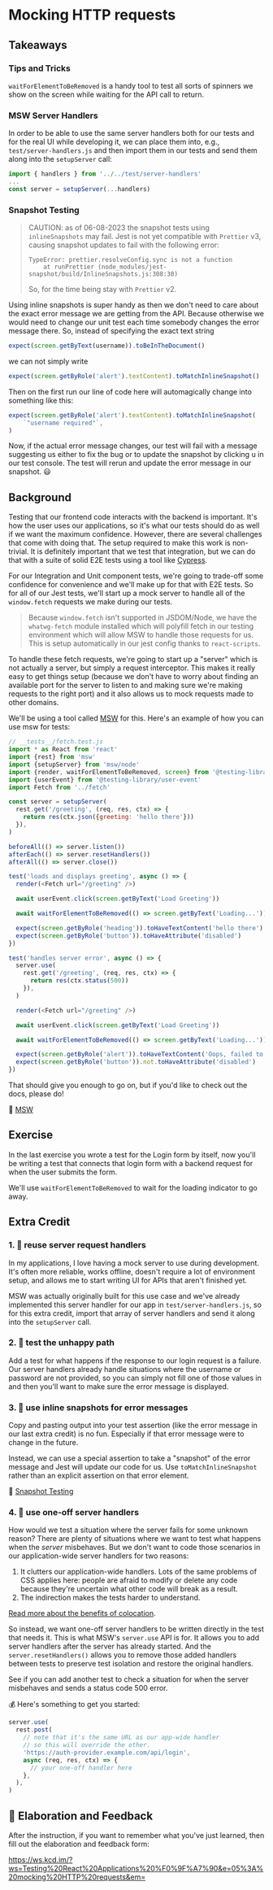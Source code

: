 # Mocking HTTP requests

## Takeaways

### Tips and Tricks

`waitForElementToBeRemoved` is a handy tool to test all sorts of spinners we show on the screen while waiting for the API call to return.

### MSW Server Handlers

In order to be able to use the same server handlers both for our tests and for the real UI while developing it, we can place them into, e.g., `test/server-handlers.js` and then import them in our tests and send them along into the `setupServer` call:

```ts
import { handlers } from '../../test/server-handlers'
...
const server = setupServer(...handlers)
```

### Snapshot Testing

> CAUTION: as of 06-08-2023 the snapshot tests using `inlineSnapshots` may fail.
> Jest is not yet compatible with `Prettier` v3, causing snapshot updates to fail
> with the following error:
>
> ```
> TypeError: prettier.resolveConfig.sync is not a function
>     at runPrettier (node_modules/jest-snapshot/build/InlineSnapshots.js:308:30)
> ```
>
> So, for the time being stay with `Prettier` v2.

Using inline snapshots is super handy as then we don't need to care about the exact error message we are getting from the API. Because otherwise we would need to change our unit test each time somebody changes the error message there. So, instead of specifying the exact text string

```ts
expect(screen.getByText(username)).toBeInTheDocument()
```

we can not simply write

```ts
expect(screen.getByRole('alert').textContent).toMatchInlineSnapshot()
```

Then on the first run our line of code here will automagically change into something like this:

```ts
expect(screen.getByRole('alert').textContent).toMatchInlineSnapshot(
	`"username required"`,
)
```

Now, if the actual error message changes, our test will fail with a message suggesting us either to fix the bug or to update the snapshot by clicking <kbd>u</kbd> in our test console. The test will rerun and update the error message in our snapshot. 😃

## Background

Testing that our frontend code interacts with the backend is important. It's how the user uses our applications, so it's what our tests should do as well if we want the maximum confidence. However, there are several challenges that come with doing that. The setup required to make this work is non-trivial. It is definitely important that we test that integration, but we can do that with a suite of solid E2E tests using a tool like [Cypress](https://cypress.io).

For our Integration and Unit component tests, we're going to trade-off some confidence for convenience and we'll make up for that with E2E tests. So for all of our Jest tests, we'll start up a mock server to handle all of the `window.fetch` requests we make during our tests.

> Because `window.fetch` isn't supported in JSDOM/Node, we have the `whatwg-fetch` module installed which will polyfill fetch in our testing environment which will allow MSW to handle those requests for us. This is setup automatically in our jest config thanks to `react-scripts`.

To handle these fetch requests, we're going to start up a "server" which is not actually a server, but simply a request interceptor. This makes it really easy to get things setup (because we don't have to worry about finding an available port for the server to listen to and making sure we're making requests to the right port) and it also allows us to mock requests made to other domains.

We'll be using a tool called [MSW](https://mswjs.io/) for this. Here's an example of how you can use msw for tests:

```javascript
// __tests__/fetch.test.js
import * as React from 'react'
import {rest} from 'msw'
import {setupServer} from 'msw/node'
import {render, waitForElementToBeRemoved, screen} from '@testing-library/react'
import {userEvent} from '@testing-library/user-event'
import Fetch from '../fetch'

const server = setupServer(
  rest.get('/greeting', (req, res, ctx) => {
    return res(ctx.json({greeting: 'hello there'}))
  }),
)

beforeAll(() => server.listen())
afterEach(() => server.resetHandlers())
afterAll(() => server.close())

test('loads and displays greeting', async () => {
  render(<Fetch url="/greeting" />)

  await userEvent.click(screen.getByText('Load Greeting'))

  await waitForElementToBeRemoved(() => screen.getByText('Loading...'))

  expect(screen.getByRole('heading')).toHaveTextContent('hello there')
  expect(screen.getByRole('button')).toHaveAttribute('disabled')
})

test('handles server error', async () => {
  server.use(
    rest.get('/greeting', (req, res, ctx) => {
      return res(ctx.status(500))
    }),
  )

  render(<Fetch url="/greeting" />)

  await userEvent.click(screen.getByText('Load Greeting'))

  await waitForElementToBeRemoved(() => screen.getByText('Loading...'))

  expect(screen.getByRole('alert')).toHaveTextContent('Oops, failed to fetch!')
  expect(screen.getByRole('button')).not.toHaveAttribute('disabled')
})
```

That should give you enough to go on, but if you'd like to check out the docs,
please do!

📜 [MSW](https://mswjs.io/)

## Exercise

In the last exercise you wrote a test for the Login form by itself, now you'll
be writing a test that connects that login form with a backend request for when
the user submits the form.

We'll use `waitForElementToBeRemoved` to wait for the loading indicator to go
away.

## Extra Credit

### 1. 💯 reuse server request handlers

In my applications, I love having a mock server to use during development. It's
often more reliable, works offline, doesn't require a lot of environment setup,
and allows me to start writing UI for APIs that aren't finished yet.

MSW was actually originally built for this use case and we've already
implemented this server handler for our app in `test/server-handlers.js`, so for
this extra credit, import that array of server handlers and send it along into
the `setupServer` call.

### 2. 💯 test the unhappy path

Add a test for what happens if the response to our login request is a failure.
Our server handlers already handle situations where the username or password are
not provided, so you can simply not fill one of those values in and then you'll
want to make sure the error message is displayed.

### 3. 💯 use inline snapshots for error messages

Copy and pasting output into your test assertion (like the error message in our
last extra credit) is no fun. Especially if that error message were to change in
the future.

Instead, we can use a special assertion to take a "snapshot" of the error
message and Jest will update our code for us. Use `toMatchInlineSnapshot` rather
than an explicit assertion on that error element.

📜 [Snapshot Testing](https://jestjs.io/docs/en/snapshot-testing)

### 4. 💯 use one-off server handlers

How would we test a situation where the server fails for some unknown reason?
There are plenty of situations where we want to test what happens when the
_server_ misbehaves. But we don't want to code those scenarios in our
application-wide server handlers for two reasons:

1. It clutters our application-wide handlers. Lots of the same problems of CSS
   applies here: people are afraid to modify or delete any code because they're
   uncertain what other code will break as a result.
2. The indirection makes the tests harder to understand.

[Read more about the benefits of colocation](https://kentcdodds.com/blog/colocation).

So instead, we want one-off server handlers to be written directly in the test
that needs it. This is what MSW's `server.use` API is for. It allows you to add
server handlers after the server has already started. And the
`server.resetHandlers()` allows you to remove those added handlers between tests
to preserve test isolation and restore the original handlers.

See if you can add another test to check a situation for when the server
misbehaves and sends a status code 500 error.

💰 Here's something to get you started:

```javascript
server.use(
  rest.post(
    // note that it's the same URL as our app-wide handler
    // so this will override the other.
    'https://auth-provider.example.com/api/login',
    async (req, res, ctx) => {
      // your one-off handler here
    },
  ),
)
```

## 🦉 Elaboration and Feedback

After the instruction, if you want to remember what you've just learned, then
fill out the elaboration and feedback form:

https://ws.kcd.im/?ws=Testing%20React%20Applications%20%F0%9F%A7%90&e=05%3A%20mocking%20HTTP%20requests&em=
